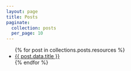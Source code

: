 ```yaml
---
layout: page
title: Posts
paginate:
  collection: posts
  per_page: 10
---
```


<ul>
  {% for post in collections.posts.resources %}
    <li>
      <a href="{{ post.relative_url }}">{{ post.data.title }}</a>
    </li>
  {% endfor %}
</ul>

<!-- If you have a lot of posts, you may want to consider adding [pagination](https://www.bridgetownrb.com/docs/content/pagination)! -->
